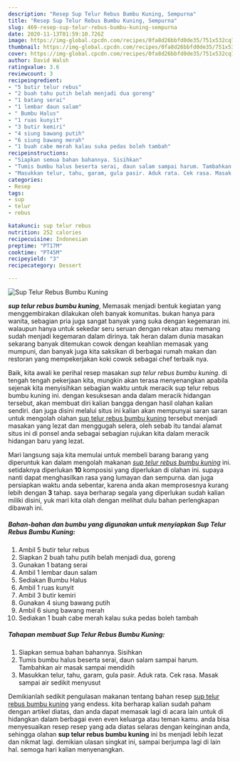 ```yaml
---
description: "Resep Sup Telur Rebus Bumbu Kuning, Sempurna"
title: "Resep Sup Telur Rebus Bumbu Kuning, Sempurna"
slug: 469-resep-sup-telur-rebus-bumbu-kuning-sempurna
date: 2020-11-13T01:59:10.726Z
image: https://img-global.cpcdn.com/recipes/0fa8d26bbfd0de35/751x532cq70/sup-telur-rebus-bumbu-kuning-foto-resep-utama.jpg
thumbnail: https://img-global.cpcdn.com/recipes/0fa8d26bbfd0de35/751x532cq70/sup-telur-rebus-bumbu-kuning-foto-resep-utama.jpg
cover: https://img-global.cpcdn.com/recipes/0fa8d26bbfd0de35/751x532cq70/sup-telur-rebus-bumbu-kuning-foto-resep-utama.jpg
author: David Walsh
ratingvalue: 3.6
reviewcount: 3
recipeingredient:
- "5 butir telur rebus"
- "2 buah tahu putih belah menjadi dua goreng"
- "1 batang serai"
- "1 lembar daun salam"
- " Bumbu Halus"
- "1 ruas kunyit"
- "3 butir kemiri"
- "4 siung bawang putih"
- "6 siung bawang merah"
- "1 buah cabe merah kalau suka pedas boleh tambah"
recipeinstructions:
- "Siapkan semua bahan bahannya. Sisihkan"
- "Tumis bumbu halus beserta serai, daun salam sampai harum. Tambahkan air masak sampai mendidih"
- "Masukkan telur, tahu, garam, gula pasir. Aduk rata. Cek rasa. Masak sampai air sedikit menyusut"
categories:
- Resep
tags:
- sup
- telur
- rebus

katakunci: sup telur rebus 
nutrition: 252 calories
recipecuisine: Indonesian
preptime: "PT17M"
cooktime: "PT45M"
recipeyield: "3"
recipecategory: Dessert

---
```



![Sup Telur Rebus Bumbu Kuning](https://img-global.cpcdn.com/recipes/0fa8d26bbfd0de35/751x532cq70/sup-telur-rebus-bumbu-kuning-foto-resep-utama.jpg)

<b><i>sup telur rebus bumbu kuning</i></b>, Memasak menjadi bentuk kegiatan yang menggembirakan dilakukan oleh banyak komunitas. bukan hanya para wanita, sebagian pria juga sangat banyak yang suka dengan kegemaran ini. walaupun hanya untuk sekedar seru seruan dengan rekan atau memang sudah menjadi kegemaran dalam dirinya. tak heran dalam dunia masakan sekarang banyak ditemukan cowok dengan keahlian memasak yang mumpuni, dan banyak juga kita saksikan di berbagai rumah makan dan restoran yang mempekerjakan koki cowok sebagai chef terbaik nya.



Baik, kita awali ke perihal resep masakan <i>sup telur rebus bumbu kuning</i>. di tengah tengah pekerjaan kita, mungkin akan terasa menyenangkan apabila sejenak kita menyisihkan sebagian waktu untuk meracik sup telur rebus bumbu kuning ini. dengan kesuksesan anda dalam meracik hidangan tersebut, akan membuat diri kalian bangga dengan hasil olahan kalian sendiri. dan juga disini melalui situs ini kalian akan mempunyai saran saran untuk mengolah olahan <u>sup telur rebus bumbu kuning</u> tersebut menjadi masakan yang lezat dan menggugah selera, oleh sebab itu tandai alamat situs ini di ponsel anda sebagai sebagian rujukan kita dalam meracik hidangan baru yang lezat.


Mari langsung saja kita memulai untuk membeli barang barang yang diperuntuk kan dalam mengolah makanan <u><i>sup telur rebus bumbu kuning</i></u> ini. setidaknya diperlukan <b>10</b> komposisi yang diperlukan di olahan ini. supaya nanti dapat menghasilkan rasa yang lumayan dan sempurna. dan juga persiapkan waktu anda sebentar, karena anda akan memprosesnya kurang lebih dengan <b>3</b> tahap. saya berharap segala yang diperlukan sudah kalian miliki disini, yuk mari kita olah dengan melihat dulu bahan perlengkapan dibawah ini.

<!--inarticleads1-->

##### Bahan-bahan dan bumbu yang digunakan untuk menyiapkan Sup Telur Rebus Bumbu Kuning:

1. Ambil 5 butir telur rebus
1. Siapkan 2 buah tahu putih belah menjadi dua, goreng
1. Gunakan 1 batang serai
1. Ambil 1 lembar daun salam
1. Sediakan  Bumbu Halus
1. Ambil 1 ruas kunyit
1. Ambil 3 butir kemiri
1. Gunakan 4 siung bawang putih
1. Ambil 6 siung bawang merah
1. Sediakan 1 buah cabe merah kalau suka pedas boleh tambah




<!--inarticleads2-->

##### Tahapan membuat Sup Telur Rebus Bumbu Kuning:

1. Siapkan semua bahan bahannya. Sisihkan
1. Tumis bumbu halus beserta serai, daun salam sampai harum. Tambahkan air masak sampai mendidih
1. Masukkan telur, tahu, garam, gula pasir. Aduk rata. Cek rasa. Masak sampai air sedikit menyusut




Demikianlah sedikit pengulasan makanan tentang bahan resep <u>sup telur rebus bumbu kuning</u> yang endess. kita berharap kalian sudah paham dengan artikel diatas, dan anda dapat memasak lagi di acara lain untuk di hidangkan dalam berbagai even even keluarga atau teman kamu. anda bisa menyesuaikan resep resep yang ada diatas selaras dengan keinginan anda, sehingga olahan <b>sup telur rebus bumbu kuning</b> ini bs menjadi lebih lezat dan nikmat lagi. demikian ulasan singkat ini, sampai berjumpa lagi di lain hal. semoga hari kalian menyenangkan.
